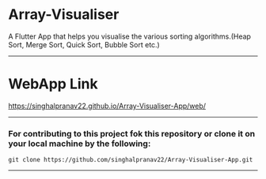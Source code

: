 # Array-Visualiser

A Flutter App that helps you visualise the various sorting algorithms.(Heap Sort, Merge Sort, Quick Sort, Bubble Sort etc.)
___

# WebApp Link
 <https://singhalpranav22.github.io/Array-Visualiser-App/web/>

___

### For contributing to this project fok this repository or clone it on your local machine by the following:

```
git clone https://github.com/singhalpranav22/Array-Visualiser-App.git
```

___
